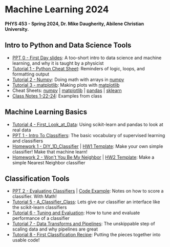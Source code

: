 # Machine Learning 2024
**PHYS 453 - Spring 2024, Dr. Mike Daugherity, Abilene Christian University.**

## Intro to Python and Data Science Tools
* [PPT 0 - First Day slides](pdf/ML0.pdf): A too-short intro to data science and machine learning, and why it is taught by a physicist
* [Tutorial 1 - Python Cheat Sheet](tutorial/Tutorial_01_Python_Cheat_Sheet.ipynb):  Reminders of logic, loops, and formatting output 
* [Tutorial 2 - Numpy](tutorial/Tutorial_02_Numpy.ipynb): Doing math with arrays in [numpy](https://numpy.org/)
* [Tutorial 3 - matplotlib](tutorial/Tutorial_03_Plots_with_matplotlib.ipynb): Making plots with [matplotlib](https://matplotlib.org/)
* Cheat Sheets: [numpy](pdf/numpy_cheat_sheet.pdf) | [matplotlib](pdf/matplotlib_cheat_sheet.pdf) | [pandas](pdf/pandas_cheat_sheet.pdf) | [sklearn](pdf/sklearn_cheat_sheet.pdf)
* [Class Notes 1-22-24](class/Class_1_22_24_Intro.ipynb): Examples from class


## Machine Learning Basics
* [Tutorial 4 - First_Look_at_Data](tutorial/Tutorial_04_First_Look_at_Data.ipynb): Using scikit-learn and pandas to look at real data
* [PPT 1 - Intro To Classifiers](pdf/ML1.pdf): The basic vocabulary of supervised learning and classifiers 
* [Homework 1 - DIY_1D_Classifier](class/HW1_DIY_1D_Classifier.ipynb) | [HW1 Template](class/HW1_Template.ipynb): Make your own simple classifier!  Make that machine learn!
* [Homework 2 - Won't You Be My Neighbor](class/HW2_Neighbors.ipynb) | [HW2 Template](class/HW2_Template.ipynb): Make a simple Nearest Neighbor classifier

## Classification Tools
* [PPT 2 - Evaluating Classifiers](pdf/ML2.pdf) | [Code Example](class/Metrics_examples.ipynb): Notes on how to score a classifier.  With Math!
* [Tutorial 5 - A_Classifier_Class](tutorial/Tutorial_05_A_Classifier_Class.ipynb): Lets give our classifier an interface like the scikit-learn classifiers
* [Tutorial 6 - Tuning and Evaluation](tutorial/Tutorial_06_Tuning_and_Evaluation.ipynb): How to tune and evaluate performance of a classifier
* [Tutorial 7 - Data Transforms and Pipelines](tutorial/Tutorial_07_Transforms_and_Pipelines.ipynb): The unskippable step of scaling data and why pipelines are great
* [Tutorial 8 - First Classification Recipe](tutorial/Tutorial_08_First_Classification_Recipe.ipynb): Putting the pieces together into usable code!


<!---
COMMENTS!!!!!

* [Classifier Challenge](Class_Classifier_Challenge.ipynb): Evaluating classifiers problem in class 2.22.23



## Classifier Deep Dives
For most classifiers I have Powerpoint slides explaining how it works and tutorial code for how to use it.
* Nearest Neighbor:  [PPT 3](pdf/ML3.pdf) | [Tutorial 8](Tutorial_8_Nearest_Neighbors.ipynb)
* Decision Trees: [PPT 4](pdf/ML4.pdf) | [Tutorial 9](Tutorial_9_Decision_Trees.ipynb)
* [Tutorial 10 - Titanic Pandas](Tutorial_10_Titanic_Pandas.ipynb): Using pandas to look at the Titanic dataset
* [Homework 3 - Trees on the Titanic](HW3_Trees_on_the_Titanic.ipynb): Find out who sinks and who swims on real Titanic data
* [Class Challenge](Class_Challenge_03_20_23.ipynb): Spring Break is over, let's remember how to do machine learning
* Bayesian Classifier: [PPT 5](pdf/ML5.pdf) | [Tutorial 11](Tutorial_11_Bayesian_Classifier.ipynb)
* [Tutorial 12 - Digits Dataset](Tutorial_12_Digits_Dataset.ipynb): Exploring the digits dataset for HW4
* [Homework 4 - Digits Throwdown](HW4_Digits_Throwdown.ipynb): Show off each classifier's special tricks on the digits dataset
* Linear Models: [PPT 6](pdf/ML6.pdf)
* Neural Networks: [PPT 7](pdf/ML7.pdf) | [Tutorial 13](Tutorial_13_Neural_Networks.ipynb)

## Recipes
Copy-and-paste code to get you started on a problem
* [Classification Recipe](Classification_Recipe.ipynb): Code to get you started on a classification problem using pipelines and grid searches
* [Regression Recipe](Regression_Recipe.ipynb): regression problems using pipelines and grid searches (doesn't include discussion on cleaning data)


## Special Topics
* [PPT 8 - Transforms](pdf/ML8.pdf) - feature scaling, dimensionality reduction with PCA, manifold learning and t-SNE, pipelines
* [PPT 9 - Regression](pdf/ML9.pdf) - predicting a real-valued number instead of a category
* [PPT 10 - Unsupervised Learning](pdf/ML10.pdf) - what we can learn without labeled training data: clustering, genetic evolution, random (stochastic) methods
* [PPT 11 - Ensembles](pdf/ML11.pdf) - improving performance with multiple classifiers/regressors: bagging, adaboost, random forests, gradient boosted trees, XGBoost
* [PPT 12 - Modern Methods](pdf/ML12.pdf) - what's new in machine learning: GANS, Stable Diffusion, Deep Learning, LLMs 

--->

